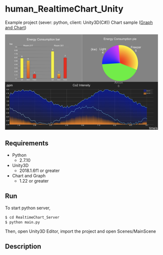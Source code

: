 # human_RealtimeChart_Unity

Example project (sever: python, client: Unity3D(C#))
Chart sample ([Graph and Chart](https://assetstore.unity.com/packages/tools/gui/graph-and-chart-78488))

![img](img.png)

## Requirements

- Python
  - 2.7.10
- Unity3D
  - 2018.1.6f1 or greater
- Chart and Graph
  - 1.22 or greater

## Run

To start python server,

```
$ cd RealtimeChart_Server
$ python main.py
```

Then, open Unity3D Editor, import the project and open Scenes/MainScene


## Description

